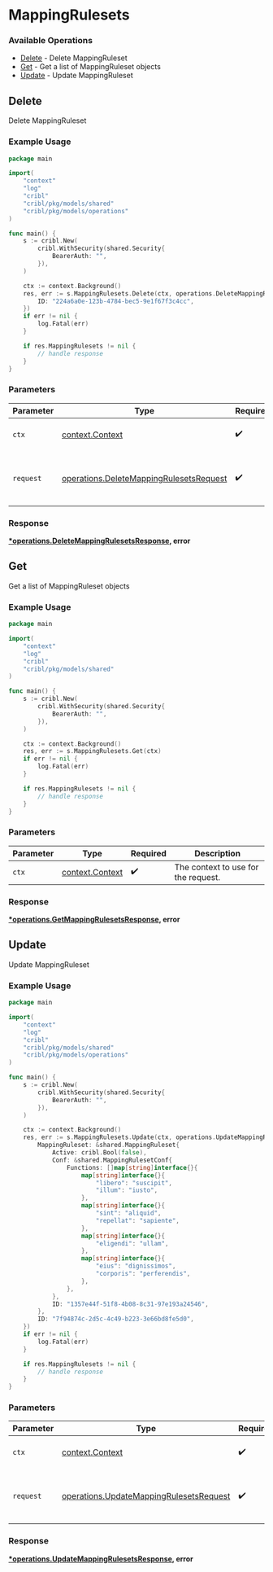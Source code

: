 # MappingRulesets

### Available Operations

* [Delete](#delete) - Delete MappingRuleset
* [Get](#get) - Get a list of MappingRuleset objects
* [Update](#update) - Update MappingRuleset

## Delete

Delete MappingRuleset

### Example Usage

```go
package main

import(
	"context"
	"log"
	"cribl"
	"cribl/pkg/models/shared"
	"cribl/pkg/models/operations"
)

func main() {
    s := cribl.New(
        cribl.WithSecurity(shared.Security{
            BearerAuth: "",
        }),
    )

    ctx := context.Background()
    res, err := s.MappingRulesets.Delete(ctx, operations.DeleteMappingRulesetsRequest{
        ID: "224a6a0e-123b-4784-bec5-9e1f67f3c4cc",
    })
    if err != nil {
        log.Fatal(err)
    }

    if res.MappingRulesets != nil {
        // handle response
    }
}
```

### Parameters

| Parameter                                                                                          | Type                                                                                               | Required                                                                                           | Description                                                                                        |
| -------------------------------------------------------------------------------------------------- | -------------------------------------------------------------------------------------------------- | -------------------------------------------------------------------------------------------------- | -------------------------------------------------------------------------------------------------- |
| `ctx`                                                                                              | [context.Context](https://pkg.go.dev/context#Context)                                              | :heavy_check_mark:                                                                                 | The context to use for the request.                                                                |
| `request`                                                                                          | [operations.DeleteMappingRulesetsRequest](../../models/operations/deletemappingrulesetsrequest.md) | :heavy_check_mark:                                                                                 | The request object to use for the request.                                                         |


### Response

**[*operations.DeleteMappingRulesetsResponse](../../models/operations/deletemappingrulesetsresponse.md), error**


## Get

Get a list of MappingRuleset objects

### Example Usage

```go
package main

import(
	"context"
	"log"
	"cribl"
	"cribl/pkg/models/shared"
)

func main() {
    s := cribl.New(
        cribl.WithSecurity(shared.Security{
            BearerAuth: "",
        }),
    )

    ctx := context.Background()
    res, err := s.MappingRulesets.Get(ctx)
    if err != nil {
        log.Fatal(err)
    }

    if res.MappingRulesets != nil {
        // handle response
    }
}
```

### Parameters

| Parameter                                             | Type                                                  | Required                                              | Description                                           |
| ----------------------------------------------------- | ----------------------------------------------------- | ----------------------------------------------------- | ----------------------------------------------------- |
| `ctx`                                                 | [context.Context](https://pkg.go.dev/context#Context) | :heavy_check_mark:                                    | The context to use for the request.                   |


### Response

**[*operations.GetMappingRulesetsResponse](../../models/operations/getmappingrulesetsresponse.md), error**


## Update

Update MappingRuleset

### Example Usage

```go
package main

import(
	"context"
	"log"
	"cribl"
	"cribl/pkg/models/shared"
	"cribl/pkg/models/operations"
)

func main() {
    s := cribl.New(
        cribl.WithSecurity(shared.Security{
            BearerAuth: "",
        }),
    )

    ctx := context.Background()
    res, err := s.MappingRulesets.Update(ctx, operations.UpdateMappingRulesetsRequest{
        MappingRuleset: &shared.MappingRuleset{
            Active: cribl.Bool(false),
            Conf: &shared.MappingRulesetConf{
                Functions: []map[string]interface{}{
                    map[string]interface{}{
                        "libero": "suscipit",
                        "illum": "iusto",
                    },
                    map[string]interface{}{
                        "sint": "aliquid",
                        "repellat": "sapiente",
                    },
                    map[string]interface{}{
                        "eligendi": "ullam",
                    },
                    map[string]interface{}{
                        "eius": "dignissimos",
                        "corporis": "perferendis",
                    },
                },
            },
            ID: "1357e44f-51f8-4b08-8c31-97e193a24546",
        },
        ID: "7f94874c-2d5c-4c49-b223-3e66bd8fe5d0",
    })
    if err != nil {
        log.Fatal(err)
    }

    if res.MappingRulesets != nil {
        // handle response
    }
}
```

### Parameters

| Parameter                                                                                          | Type                                                                                               | Required                                                                                           | Description                                                                                        |
| -------------------------------------------------------------------------------------------------- | -------------------------------------------------------------------------------------------------- | -------------------------------------------------------------------------------------------------- | -------------------------------------------------------------------------------------------------- |
| `ctx`                                                                                              | [context.Context](https://pkg.go.dev/context#Context)                                              | :heavy_check_mark:                                                                                 | The context to use for the request.                                                                |
| `request`                                                                                          | [operations.UpdateMappingRulesetsRequest](../../models/operations/updatemappingrulesetsrequest.md) | :heavy_check_mark:                                                                                 | The request object to use for the request.                                                         |


### Response

**[*operations.UpdateMappingRulesetsResponse](../../models/operations/updatemappingrulesetsresponse.md), error**

